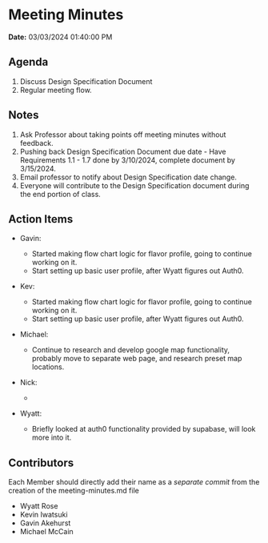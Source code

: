 # Meeting Minutes

**Date:** 03/03/2024 01:40:00 PM

## Agenda

1. Discuss Design Specification Document
2. Regular meeting flow.

## Notes

1. Ask Professor about taking points off meeting minutes without feedback.
2. Pushing back Design Specification Document due date - Have Requirements 1.1 - 1.7 done by 3/10/2024, complete document by 3/15/2024.
3. Email professor to notify about Design Specification date change.
4. Everyone will contribute to the Design Specification document during the end portion of class.

## Action Items

- Gavin:

  - Started making flow chart logic for flavor profile, going to continue working on it.
  - Start setting up basic user profile, after Wyatt figures out Auth0.

- Kev:

  - Started making flow chart logic for flavor profile, going to continue working on it.
  - Start setting up basic user profile, after Wyatt figures out Auth0.

- Michael:

  - Continue to research and develop google map functionality, probably move to separate web page, and research preset map locations.

- Nick:

  - 

- Wyatt:
  - Briefly looked at auth0 functionality provided by supabase, will look more into it.

## Contributors

Each Member should directly add their name as a _separate commit_ from the creation of the meeting-minutes.md file

- Wyatt Rose
- Kevin Iwatsuki
- Gavin Akehurst
- Michael McCain
